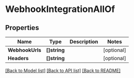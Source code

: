 # WebhookIntegrationAllOf

## Properties

Name | Type | Description | Notes
------------ | ------------- | ------------- | -------------
**WebhookUrls** | **[]string** |  | [optional] 
**Headers** | **[]string** |  | [optional] 

[[Back to Model list]](../README.md#documentation-for-models) [[Back to API list]](../README.md#documentation-for-api-endpoints) [[Back to README]](../README.md)


